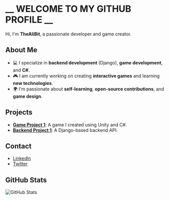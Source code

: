 # __ WELCOME TO MY GITHUB PROFILE __

Hi, I'm **TheAliBit**, a passionate developer and game creator.

## About Me
- 💻 I specialize in **backend development** (Django), **game development**, and **C#**.
- 🎮 I am currently working on creating **interactive games** and learning **new technologies**.
- 🌍 I'm passionate about **self-learning**, **open-source contributions**, and **game design**.

## Projects
- [**Game Project 1**](https://github.com/TheAliBit/gameproject1): A game I created using Unity and C#.
- [**Backend Project 1**](https://github.com/TheAliBit/backendproject1): A Django-based backend API.

## Contact
- [LinkedIn](https://www.linkedin.com/in/yourprofile)
- [Twitter](https://twitter.com/yourhandle)

## GitHub Stats
![GitHub Stats](https://github-readme-stats.vercel.app/api?username=TheAliBit&show_icons=true)
